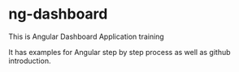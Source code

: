 # ng-dashboard
This is Angular Dashboard Application training

It has examples for Angular step by step process as well as github introduction.